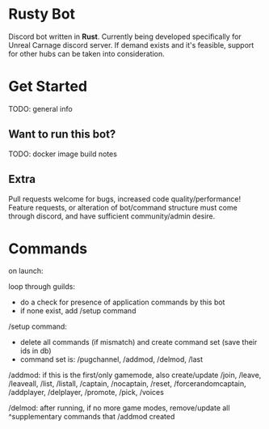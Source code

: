 # Rusty Bot

Discord bot written in **Rust**. Currently being developed specifically for Unreal Carnage discord server. If demand exists and it's feasible, support for other hubs can be taken into consideration.


# Get Started

TODO: general info

## Want to run this bot?

TODO: docker image build notes

## Extra

Pull requests welcome for bugs, increased code quality/performance!
Feature requests, or alteration of bot/command structure must come through discord, and have sufficient community/admin desire.


# Commands

on launch:

loop through guilds:
- do a check for presence of application commands by this bot
- if none exist, add /setup command


/setup command:
- delete all commands (if mismatch) and create command set (save their ids in db)
- command set is: /pugchannel, /addmod, /delmod, /last

/addmod:
if this is the first/only gamemode, also create/update /join, /leave, /leaveall, /list, /listall, /captain, /nocaptain, /reset, /forcerandomcaptain, /addplayer, /delplayer, /promote, /pick, /voices

/delmod:
after running, if no more game modes, remove/update all ^supplementary commands that /addmod created